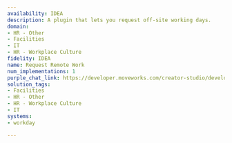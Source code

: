 ```yaml
---
availability: IDEA
description: A plugin that lets you request off-site working days.
domain:
- HR - Other
- Facilities
- IT
- HR - Workplace Culture
fidelity: IDEA
name: Request Remote Work
num_implementations: 1
purple_chat_link: https://developer.moveworks.com/creator-studio/developer-tools/purple-chat/?conversation=%7B%22startTimestamp%22%3A%2211%3A43+AM%22%2C%22messages%22%3A%5B%7B%22role%22%3A%22user%22%2C%22parts%22%3A%5B%7B%22richText%22%3A%22I+need+to+submit+a+remote+work+request+for+the+week.%22%7D%5D%7D%2C%7B%22role%22%3A%22assistant%22%2C%22parts%22%3A%5B%7B%22richText%22%3A%22Sure%2C+which+day+would+you+like+to+work+remotely%3F%22%7D%5D%7D%2C%7B%22role%22%3A%22user%22%2C%22parts%22%3A%5B%7B%22richText%22%3A%22%3Cp%3EThis+Wednesday%3C%2Fp%3E%22%7D%5D%7D%2C%7B%22role%22%3A%22assistant%22%2C%22parts%22%3A%5B%7B%22reasoningSteps%22%3A%5B%7B%22status%22%3A%22success%22%2C%22richText%22%3A%22%3Cp%3E%E2%9C%85+Working+on+%3Cb%3ESubmit+A+Remote+Work+Request%3C%2Fb%3E%3Cbr%3E%E2%8F%B3+Calling+Plugin+%3Cb%3ERequest+Remote+Work%3C%2Fb%3E%3C%2Fp%3E%22%7D%5D%7D%2C%7B%22richText%22%3A%22%3Cp%3EYour+request+to+work+remotely+on+Wednesday%2C+May+29+has+been+submitted.+Is+there+anything+else+I+can+help+with%3F%3C%2Fp%3E%22%7D%5D%7D%5D%7D
solution_tags:
- Facilities
- HR - Other
- HR - Workplace Culture
- IT
systems:
- workday

---
```


